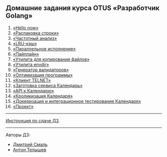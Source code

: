 ## Домашние задания курса OTUS «Разработчик Golang»
1) [«Hello now»](./hw01hellonow)
2) [«Распаковка строки»](./hw02unpackstring)
3) [«Частотный анализ»](./hw03frequencyanalysis)
4) [«LRU-кэш»](./hw04lrucache)
5) [«Параллельное исполнение»](./hw05parallelexecution)
6) [«Пайплайн»](./hw06pipelineexecution)
7) [«Утилита для копирования файлов»](./hw07filecopying)
8) [«Утилита envdir»](./hw08envdirtool)
9) [«Генератор валидаторов»](./hw09_generator_of_validators)
10) [«Оптимизация программы»](./hw10_program_optimization)
11) [«Клиент TELNET»](./hw11_telnet_client)
12) [«Заготовка сервиса Календарь»](./hw12_13_14_15_calendar/docs/12_README.md)
13) [«API к Календарю»](./hw12_13_14_15_calendar/docs/13_README.md)
14) [«Кроликизация Календаря»](./hw12_13_14_15_calendar/docs/14_README.md)
15) [«Докеризация и интеграционное тестирование Календаря»](./hw12_13_14_15_calendar/docs/15_README.md)
16) [«Проект»](https://github.com/OtusGolang/final_project)

---
[Инструкция по сдаче ДЗ](https://github.com/OtusGolang/home_work/wiki#%D0%A1%D1%82%D1%83%D0%B4%D0%B5%D0%BD%D1%82%D0%B0%D0%BC).

---
Авторы ДЗ:
- [Дмитрий Смаль](https://github.com/mialinx)
- [Антон Телышев](https://github.com/Antonboom)
